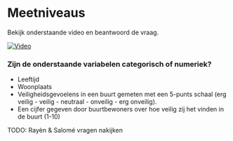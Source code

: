 # Meetniveaus

Bekijk onderstaande video en beantwoord de vraag.

[![Video](https://i.ytimg.com/vi/DUcXZ08IdMo/hq720.jpg?sqp=-oaymwEcCNAFEJQDSFXyq4qpAw4IARUAAIhCGAFwAcABBg==&rs=AOn4CLDlMrzYgd3WTINGxA5WnAKXIGekyg)](https://www.youtube.com/watch?v=DUcXZ08IdMo "Numerical and categorical variables")

### Zijn de onderstaande variabelen categorisch of numeriek?
- Leeftijd
- Woonplaats
- Veiligheidsgevoelens in een buurt gemeten met een 5-punts schaal (erg veilig - veilig - neutraal - onveilig - erg onveilig).
- Een cijfer gegeven door buurtbewoners over hoe veilig zij het vinden in de buurt (1-10)



TODO: Rayèn & Salomé vragen nakijken